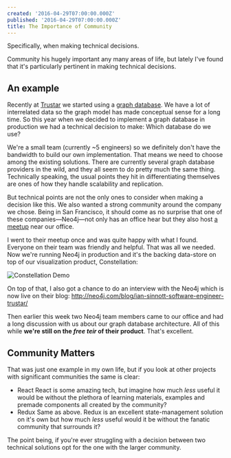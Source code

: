 ```yaml
---
created: '2016-04-29T07:00:00.000Z'
published: '2016-04-29T07:00:00.000Z'
title: The Importance of Community
---
```


Specifically, when making technical decisions.

Community his hugely important any many areas of life, but lately I've found that it's particularly pertinent in making technical decisions.

## An example

Recently at [Trustar][] we started using a [graph database][]. We have a lot of interrelated data so the graph model has made conceptual sense for a long time.  So this year when we decided to implement a graph database in production we had a technical decision to make: Which database do we use?

We're a small team (currently ~5 engineers) so we definitely don't have the bandwidth to build our own implementation. That means we need to choose among the existing solutions. There are currently several graph database providers in the wild, and they all seem to do pretty much the same thing. Technically speaking, the usual points they hit in differentiating themselves are ones of how they handle scalability and replication.

<!-- more -->

But technical points are not the only ones to consider when making a decision like this. We also wanted a strong community around the company we chose. Being in San Francisco, it should come as no surprise that one of these companies—Neo4j—not only has an office hear but they also host [a meetup][] near our office.

I went to their meetup once and was quite happy with what I found. Everyone on their team was friendly and helpful. That was all we needed. Now we're running Neo4j in production and it's the backing data-store on top of our visualization product, Constellation:

![Constellation Demo](https://dropsinn.s3.amazonaws.com/Screen%20Shot%202016-04-29%20at%2011.42.03%20AM.png)

On top of that, I also got a chance to do an interview with the Neo4j which is now live on their blog: http://neo4j.com/blog/ian-sinnott-software-engineer-trustar/

Then earlier this week two Neo4j team members came to our office and had a long discussion with us about our graph database architecture. All of this while **we're still on the _free teir_ of their product**. That's excellent.

## Community Matters

That was just one example in my own life, but if you look at other projects with significant communities the same is clear:

* React
  React is some amazing tech, but imagine how much _less_ useful it would be without the plethora of learning materials, examples and premade components all created by the community?
* Redux
  Same as above. Redux is an excellent state-management solution on it's own but how much _less_ useful would it be without the fanatic community that surrounds it?

The point being, if you're ever struggling with a decision between two technical solutions opt for the one with the larger community.

[Trustar]: https://www.trustar.co/
[graph database]: https://en.wikipedia.org/wiki/Graph_database
[a meetup]: http://www.meetup.com/graphdb-sf/
[blog post]: http://neo4j.com/blog/ian-sinnott-software-engineer-trustar/